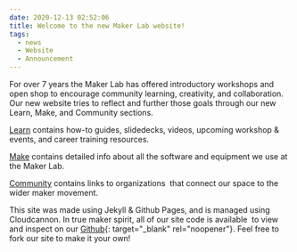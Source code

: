 ```yaml
---
date: 2020-12-13 02:52:06
title: Welcome to the new Maker Lab website!
tags:
  - news
  - Website
  - Announcement
---
```


For over 7 years the Maker Lab has offered introductory workshops and open shop to encourage community learning, creativity, and collaboration. Our new website tries to reflect and further those goals through our new Learn, Make, and Community sections.

[Learn](/learn) contains how-to guides, slidedecks, videos, upcoming workshop & events, and career training resources.

[Make](/make) contains detailed info about all the software and equipment we use at the Maker Lab.

[Community](/community) contains links to organizations&nbsp; that connect our space to the wider maker movement.

This site was made using Jekyll & Github Pages, and is managed using Cloudcannon. In true maker spirit, all of our site code is available&nbsp; to view and inspect on our [Github](http://github.com/cplmakerlab){: target="_blank" rel="noopener"}. Feel free to fork our site to make it your own\!

&nbsp;

&nbsp;

&nbsp;

&nbsp;

&nbsp;

&nbsp;

&nbsp;
